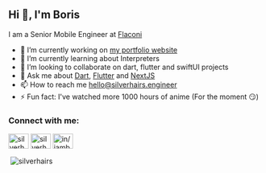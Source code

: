 ## Hi 👋, I'm Boris

I am a Senior Mobile Engineer at [Flaconi](https://flaconi.de)

- 🔭 I’m currently working on [my portfolio website](https://silverhairs.vercel.app/)
- 🌱 I’m currently learning about Interpreters
- 👯 I’m looking to collaborate on dart, flutter and swiftUI projects
- 💬 Ask me about [Dart](https://dart.dev), [Flutter](https://flutter.dev) and [NextJS](https://nextjs.org)
- 📫 How to reach me hello@silverhairs.engineer
- ⚡ Fun fact: I've watched more 1000 hours of anime (For the moment 😏)

### Connect with me:

<a href="https://dev.to/silverhairs" target="blank"><img align="center" src="https://cdn.jsdelivr.net/npm/simple-icons@3.0.1/icons/dev-dot-to.svg" alt="silverhairs" height="30" width="40" /></a>
<a href="https://twitter.com/silverhairs7" target="blank"><img align="center" src="https://raw.githubusercontent.com/rahuldkjain/github-profile-readme-generator/master/src/images/icons/Social/twitter.svg" alt="silverhairs7" height="30" width="40" /></a>
<a href="https://linkedin.com/in/iamboriskayi" target="blank"><img align="center" src="https://raw.githubusercontent.com/rahuldkjain/github-profile-readme-generator/master/src/images/icons/Social/linked-in-alt.svg" alt="in/iamboriskayi" height="30" width="40" /></a>

</p>

<p>&nbsp;<img align="center" src="https://github-readme-stats.vercel.app/api?username=silverhairs&show_icons=true&locale=en" alt="silverhairs" /></p>
